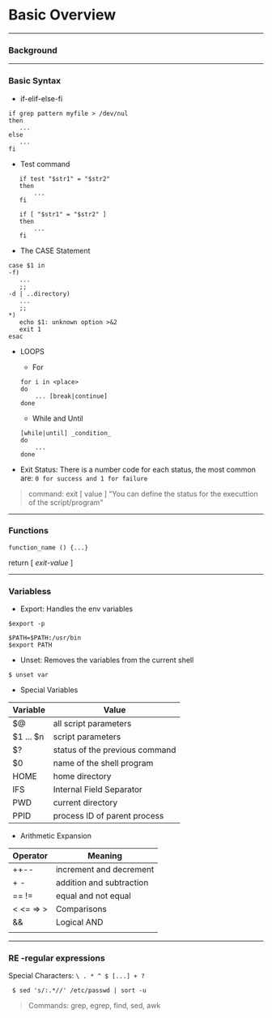 # Basic Overview

---
### Background

---
### Basic Syntax

 * if-elif-else-fi
 ```
 if grep pattern myfile > /dev/nul
 then
    ...
 else
    ...
 fi
 ```

 * Test command
 ```
    if test "$str1" = "$str2"
    then
        ...
    fi
 ```

 ```
    if [ "$str1" = "$str2" ]
    then
        ...
    fi
 ```

 * The CASE Statement

 ```
 case $1 in
 -f)
    ...
    ;;
 -d | ..directory)
    ...
    ;;
 *)
    echo $1: unknown option >&2
    exit 1
 esac
 ```

 * LOOPS
    * For

    ```
    for i in <place>
    do
        ... [break|continue]
    done
    ```
    * While and Until
    ```
    [while|until] _condition_
    do
        ...
    done
    ```

 * Exit Status: There is a number code for each status, the most common are: ` 0 for success and 1 for failure `

 > command:
 > exit [ value ] "You can define the status for the executtion of the script/program"

---
### Functions

` function_name () {...} `

return [ _exit-value_ ]

---
### Variabless

* Export: Handles the env variables

```
$export -p

$PATH=$PATH:/usr/bin
$export PATH
``` 
 * Unset: Removes the variables from the current shell

```
$ unset var
```

 * Special Variables

Variable | Value
--- | --- 
$@ | all script parameters
$1 ... $n | script parameters
$? | status of the previous command
$0 | name of the shell program
HOME | home directory
IFS | Internal Field Separator
PWD | current directory
PPID | process ID of parent process

* Arithmetic Expansion

Operator | Meaning
--- | --- 
++-- | increment and decrement
+ - | addition and subtraction
== != | equal and not equal
< <= => > | Comparisons
&& | Logical AND
|| | Logical OR


---
### RE -regular expressions

Special Characters:
` \ . * ^ $ [...] + ?   `

```
 $ sed 's/:.*//' /etc/passwd | sort -u
```

> Commands:
> grep, egrep, find, sed, awk